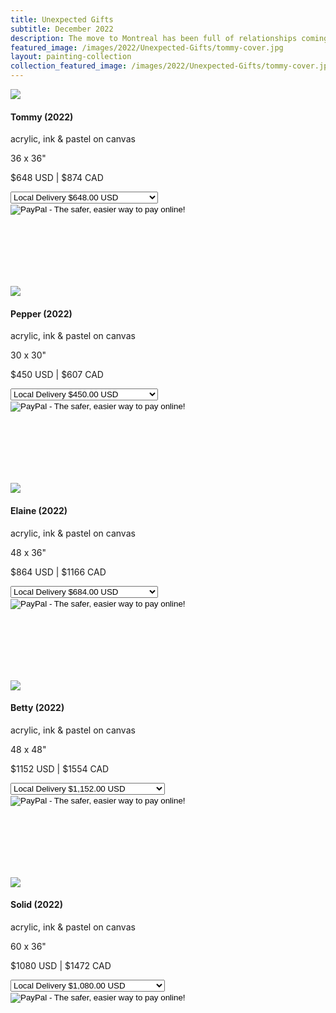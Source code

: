 ```yaml
---
title: Unexpected Gifts
subtitle: December 2022
description: The move to Montreal has been full of relationships coming from the most chance encounters.  This series is dedicated to all the wonderful people in my life, new and old.  Without you, I'm not sure where I'd be.
featured_image: /images/2022/Unexpected-Gifts/tommy-cover.jpg
layout: painting-collection
collection_featured_image: /images/2022/Unexpected-Gifts/tommy-cover.jpg
---
```

<!-- 2022_65 -->
<div class="gallery" data-columns="1" style="padding-top: 0px;">
    <img src="/website/images/2022/Unexpected-Gifts/tommy.jpg">
</div>
<div style="padding-bottom: 100px">
    <h4>Tommy (2022)</h4>
    <p class="description-margin-zero">acrylic, ink & pastel on canvas</p>
    <p class="description-margin-zero">36 x 36"</p>
    <p class="description-margin-zero">$648 USD  |  $874 CAD</p>
    <div class="paypal-button">
        <form target="paypal" action="https://www.paypal.com/cgi-bin/webscr" method="post">
        <input type="hidden" name="cmd" value="_s-xclick">
        <input type="hidden" name="hosted_button_id" value="XV28L45H8LGNG">
        <!-- <table> -->
        <!-- <tr><td><input type="hidden" name="on0" value="Delivery Method">Delivery Method</td></tr> --><!-- <tr><td> --><select name="os0">
          <option value="Local Delivery">Local Delivery $648.00 USD</option>
          <option value="Ship to US or Canada">Ship to US or Canada $768.00 USD</option>
        </select> <!-- </td></tr> -->
        <!-- </table> -->
        <input type="hidden" name="currency_code" value="USD">
        <input type="image" src="https://www.paypalobjects.com/en_US/i/btn/btn_cart_LG.gif" border="0" name="submit" alt="PayPal - The safer, easier way to pay online!">
        <img alt="" border="0" src="https://www.paypalobjects.com/en_US/i/scr/pixel.gif" width="1" height="1">
        </form>
    </div>
</div>

<!-- 2022_66 -->
<div class="gallery" data-columns="1" style="padding-top: 0px;">
    <img src="/website/images/2022/Unexpected-Gifts/pepper.jpg">
</div>
<div style="padding-bottom: 100px">
    <h4>Pepper (2022)</h4>
    <p class="description-margin-zero">acrylic, ink & pastel on canvas</p>
    <p class="description-margin-zero">30 x 30"</p>
    <p class="description-margin-zero">$450 USD  |  $607 CAD</p>
    <div class="paypal-button">
        <form target="paypal" action="https://www.paypal.com/cgi-bin/webscr" method="post">
        <input type="hidden" name="cmd" value="_s-xclick">
        <input type="hidden" name="hosted_button_id" value="4NQKEETQMC974">
        <!-- <table> -->
        <!-- <tr><td><input type="hidden" name="on0" value="Delivery Method">Delivery Method</td></tr> --><!-- <tr><td> --><select name="os0">
          <option value="Local Delivery">Local Delivery $450.00 USD</option>
          <option value="Ship to US or Canada">Ship to US or Canada $550.00 USD</option>
        </select> <!-- </td></tr> -->
        <!-- </table> -->
        <input type="hidden" name="currency_code" value="USD">
        <input type="image" src="https://www.paypalobjects.com/en_US/i/btn/btn_cart_LG.gif" border="0" name="submit" alt="PayPal - The safer, easier way to pay online!">
        <img alt="" border="0" src="https://www.paypalobjects.com/en_US/i/scr/pixel.gif" width="1" height="1">
        </form>
    </div>
<!--     <p class="description-margin-zero">description</p>
 --></div>

<!-- 2022_67 -->
<div class="gallery" data-columns="1" style="padding-top: 0px;">
    <img src="/website/images/2022/Unexpected-Gifts/elaine.jpg">
</div>
<div style="padding-bottom: 100px">
    <h4>Elaine (2022)</h4>
    <p class="description-margin-zero">acrylic, ink & pastel on canvas</p>
    <p class="description-margin-zero">48 x 36"</p>
    <p class="description-margin-zero">$864 USD  |  $1166 CAD</p>
    <div class="paypal-button">
        <form target="paypal" action="https://www.paypal.com/cgi-bin/webscr" method="post">
<input type="hidden" name="cmd" value="_s-xclick">
<input type="hidden" name="hosted_button_id" value="PRPXSHNMD2QFW">
<select name="os0">
  <option value="Local Delivery">Local Delivery $684.00 USD</option>
  <option value="Ship to US or Canada">Ship to US or Canada $834.00 USD</option>
</select> 
<input type="hidden" name="currency_code" value="USD">
<input type="image" src="https://www.paypalobjects.com/en_US/i/btn/btn_cart_LG.gif" border="0" name="submit" alt="PayPal - The safer, easier way to pay online!">
<img alt="" border="0" src="https://www.paypalobjects.com/en_US/i/scr/pixel.gif" width="1" height="1">
</form>
    </div>
</div>

<!-- 2022_68 -->
<div class="gallery" data-columns="1" style="padding-top: 0px;">
    <img src="/website/images/2022/Unexpected-Gifts/betty.jpg">
</div>
<div style="padding-bottom: 100px">
    <h4>Betty (2022)</h4>
    <p class="description-margin-zero">acrylic, ink & pastel on canvas</p>
    <p class="description-margin-zero">48 x 48"</p>
    <p class="description-margin-zero">$1152 USD  |  $1554 CAD</p>
    <div class="paypal-button">
        <form target="paypal" action="https://www.paypal.com/cgi-bin/webscr" method="post">
<input type="hidden" name="cmd" value="_s-xclick">
<input type="hidden" name="hosted_button_id" value="V6NESSLLZQUCL">
<select name="os0">
  <option value="Local Delivery">Local Delivery $1,152.00 USD</option>
  <option value="Ship to US or Canada">Ship to US or Canada $1,352.00 USD</option>
</select>
<input type="hidden" name="currency_code" value="USD">
<input type="image" src="https://www.paypalobjects.com/en_US/i/btn/btn_cart_LG.gif" border="0" name="submit" alt="PayPal - The safer, easier way to pay online!">
<img alt="" border="0" src="https://www.paypalobjects.com/en_US/i/scr/pixel.gif" width="1" height="1">
</form>
    </div>
</div>

<!-- 2022_69 -->
<div class="gallery" data-columns="1" style="padding-top: 0px;">
    <img src="/website/images/2022/Unexpected-Gifts/Solid.jpg">
</div>
<div style="padding-bottom: 100px">
    <h4>Solid (2022)</h4>
    <p class="description-margin-zero">acrylic, ink & pastel on canvas</p>
    <p class="description-margin-zero">60 x 36"</p>
    <p class="description-margin-zero">$1080 USD  |  $1472 CAD</p>
    <div class="paypal-button">
        <form target="paypal" action="https://www.paypal.com/cgi-bin/webscr" method="post">
<input type="hidden" name="cmd" value="_s-xclick">
<input type="hidden" name="hosted_button_id" value="FV5AHZJ9VT8GC">
<select name="os0">
  <option value="Local Delivery">Local Delivery $1,080.00 USD</option>
  <option value="Ship to US or Canada">Ship to US or Canada $1,280.00 USD</option>
</select> 
<input type="hidden" name="currency_code" value="USD">
<input type="image" src="https://www.paypalobjects.com/en_US/i/btn/btn_cart_LG.gif" border="0" name="submit" alt="PayPal - The safer, easier way to pay online!">
<img alt="" border="0" src="https://www.paypalobjects.com/en_US/i/scr/pixel.gif" width="1" height="1">
</form>
    </div>
</div>